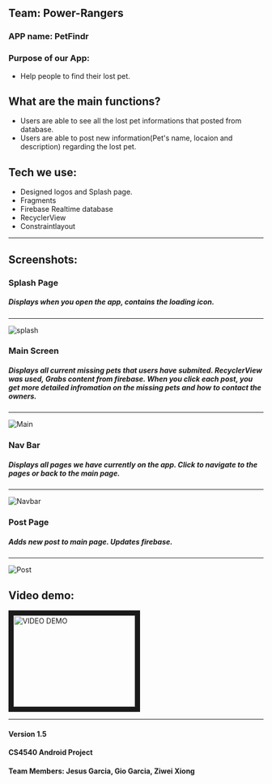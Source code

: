 Team: Power-Rangers
---
 
### APP name: PetFindr

### Purpose of our App:
* Help people to find their lost pet.

## What are the main functions?
 * Users are able to see all the lost pet informations that posted from database.
 * Users are able to post new information(Pet's name, locaion and description) regarding the lost pet.


## Tech we use:
* Designed logos and Splash page.
* Fragments
* Firebase Realtime database
* RecyclerView
* Constraintlayout
____
## Screenshots:

### Splash Page
##### Displays when you open the app, contains the loading icon. 
___
![splash](https://github.com/giodude074/power-rangers/raw/images/splash.png) 

### Main Screen
##### Displays all current missing pets that users have submited. RecyclerView was used, Grabs content from firebase. When you click each post, you get more detailed infromation on the missing pets and how to contact the owners.
___
![Main](https://github.com/giodude074/power-rangers/raw/images/main_fragment.PNG)

### Nav Bar
##### Displays all pages we have currently on the app. Click to navigate to the pages or back to the main page.
___
![Navbar](https://github.com/giodude074/power-rangers/raw/images/navbar.PNG )

### Post Page
##### Adds new post to main page. Updates firebase.
___
![Post](https://github.com/giodude074/power-rangers/raw/images/new_post.PNG) 


## Video demo:
<a href="http://www.youtube.com/watch?feature=player_embedded&v=TyrwBXE9DlE
" target="_blank"><img src="http://img.youtube.com/vi/TyrwBXE9DlE/0.jpg" 
alt="VIDEO DEMO" width="240" height="180" border="10" /></a>



-------
#### Version 1.5
#### CS4540 Android Project
#### Team Members: Jesus Garcia, Gio Garcia, Ziwei Xiong
